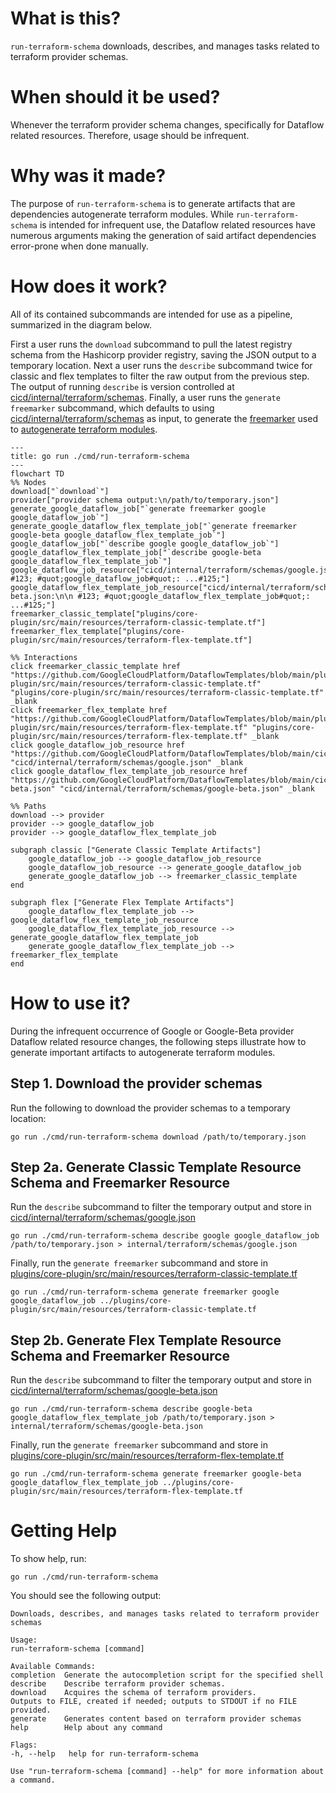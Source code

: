 # What is this?

`run-terraform-schema` downloads, describes, and manages tasks related to terraform provider schemas.

# When should it be used?

Whenever the terraform provider schema changes, specifically for Dataflow related resources. Therefore,
usage should be infrequent.

# Why was it made?

The purpose of `run-terraform-schema` is to generate artifacts that are dependencies autogenerate terraform modules.
While `run-terraform-schema` is intended for infrequent use, the Dataflow related resources have
numerous arguments making the generation of said artifact dependencies error-prone when done manually.

# How does it work?

All of its contained subcommands are intended for use as a pipeline, summarized in the diagram below.

First a user runs the `download` subcommand to pull the latest registry schema from the Hashicorp provider registry,
saving the JSON output to a temporary location.
Next a user runs the `describe` subcommand twice for classic and flex templates to filter the raw output from the
previous step. The output of running `describe` is version controlled at [cicd/internal/terraform/schemas](../../internal/terraform/schemas).
Finally, a user runs the `generate freemarker` subcommand, which defaults to using
[cicd/internal/terraform/schemas](../../internal/terraform/schemas) as input, to generate the [freemarker](https://freemarker.apache.org)
used to [autogenerate terraform modules](../../../plugins/templates-maven-plugin/src/main/java/com/google/cloud/teleport/plugin/maven/TemplatesTerraformMojo.java).

```mermaid
---
title: go run ./cmd/run-terraform-schema
---
flowchart TD
%% Nodes
download["`download`"]
provider["provider schema output:\n/path/to/temporary.json"]
generate_google_dataflow_job["`generate freemarker google google_dataflow_job`"]
generate_google_dataflow_flex_template_job["`generate freemarker google-beta google_dataflow_flex_template_job`"]
google_dataflow_job["`describe google google_dataflow_job`"]
google_dataflow_flex_template_job["`describe google-beta google_dataflow_flex_template_job`"]
google_dataflow_job_resource["cicd/internal/terraform/schemas/google.json:\n\n #123; #quot;google_dataflow_job#quot;: ...#125;"]
google_dataflow_flex_template_job_resource["cicd/internal/terraform/schemas/google-beta.json:\n\n #123; #quot;google_dataflow_flex_template_job#quot;: ...#125;"]
freemarker_classic_template["plugins/core-plugin/src/main/resources/terraform-classic-template.tf"]
freemarker_flex_template["plugins/core-plugin/src/main/resources/terraform-flex-template.tf"]

%% Interactions
click freemarker_classic_template href "https://github.com/GoogleCloudPlatform/DataflowTemplates/blob/main/plugins/core-plugin/src/main/resources/terraform-classic-template.tf" "plugins/core-plugin/src/main/resources/terraform-classic-template.tf" _blank
click freemarker_flex_template href "https://github.com/GoogleCloudPlatform/DataflowTemplates/blob/main/plugins/core-plugin/src/main/resources/terraform-flex-template.tf" "plugins/core-plugin/src/main/resources/terraform-flex-template.tf" _blank
click google_dataflow_job_resource href "https://github.com/GoogleCloudPlatform/DataflowTemplates/blob/main/cicd/internal/terraform/schemas/google.json" "cicd/internal/terraform/schemas/google.json" _blank
click google_dataflow_flex_template_job_resource href "https://github.com/GoogleCloudPlatform/DataflowTemplates/blob/main/cicd/internal/terraform/schemas/google-beta.json" "cicd/internal/terraform/schemas/google-beta.json" _blank

%% Paths
download --> provider
provider --> google_dataflow_job
provider --> google_dataflow_flex_template_job

subgraph classic ["Generate Classic Template Artifacts"]
    google_dataflow_job --> google_dataflow_job_resource
    google_dataflow_job_resource --> generate_google_dataflow_job
    generate_google_dataflow_job --> freemarker_classic_template
end

subgraph flex ["Generate Flex Template Artifacts"]
    google_dataflow_flex_template_job --> google_dataflow_flex_template_job_resource
    google_dataflow_flex_template_job_resource --> generate_google_dataflow_flex_template_job
    generate_google_dataflow_flex_template_job --> freemarker_flex_template
end
```

# How to use it?

During the infrequent occurrence of Google or Google-Beta provider Dataflow related resource changes,
the following steps illustrate how to generate important artifacts to autogenerate terraform modules.

## Step 1. Download the provider schemas

Run the following to download the provider schemas to a temporary location:

```
go run ./cmd/run-terraform-schema download /path/to/temporary.json
```

## Step 2a. Generate Classic Template Resource Schema and Freemarker Resource

Run the `describe` subcommand to filter the temporary output and store in
[cicd/internal/terraform/schemas/google.json](../../internal/terraform/schemas/google.json)

```
go run ./cmd/run-terraform-schema describe google google_dataflow_job /path/to/temporary.json > internal/terraform/schemas/google.json
```

Finally, run the `generate freemarker` subcommand and store in
[plugins/core-plugin/src/main/resources/terraform-classic-template.tf](../../../plugins/core-plugin/src/main/resources/terraform-classic-template.tf)

```
go run ./cmd/run-terraform-schema generate freemarker google google_dataflow_job ../plugins/core-plugin/src/main/resources/terraform-classic-template.tf
```

## Step 2b. Generate Flex Template Resource Schema and Freemarker Resource

Run the `describe` subcommand to filter the temporary output and store in
[cicd/internal/terraform/schemas/google-beta.json](../../internal/terraform/schemas/google-beta.json)

```
go run ./cmd/run-terraform-schema describe google-beta google_dataflow_flex_template_job /path/to/temporary.json > internal/terraform/schemas/google-beta.json
```

Finally, run the `generate freemarker` subcommand and store in
[plugins/core-plugin/src/main/resources/terraform-flex-template.tf](../../../plugins/core-plugin/src/main/resources/terraform-flex-template.tf)

```
go run ./cmd/run-terraform-schema generate freemarker google-beta google_dataflow_flex_template_job ../plugins/core-plugin/src/main/resources/terraform-flex-template.tf
```

# Getting Help

To show help, run:

```
go run ./cmd/run-terraform-schema
```

You should see the following output:

```
Downloads, describes, and manages tasks related to terraform provider schemas

Usage:
run-terraform-schema [command]

Available Commands:
completion  Generate the autocompletion script for the specified shell
describe    Describe terraform provider schemas.
download    Acquires the schema of terraform providers.
Outputs to FILE, created if needed; outputs to STDOUT if no FILE provided.
generate    Generates content based on terraform provider schemas
help        Help about any command

Flags:
-h, --help   help for run-terraform-schema

Use "run-terraform-schema [command] --help" for more information about a command.
```

